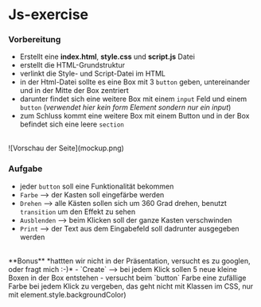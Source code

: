 # Js-exercise

### Vorbereitung

- Erstellt eine **index.html**, **style.css** und **script.js** Datei
- erstellt die HTML-Grundstruktur
- verlinkt die Style- und Script-Datei im HTML
- in der Html-Datei sollte es eine Box mit 3 `button` geben, untereinander und in der Mitte der Box zentriert 
- darunter findet sich eine weitere Box mit einem `input` Feld und einem `button` (*verwendet hier kein form Element sondern nur ein input*)
- zum Schluss kommt eine weitere Box mit einem Button und in der Box befindet sich eine leere `section`

<br>
![Vorschau der Seite](mockup.png)
<br>

### Aufgabe
- jeder `button` soll eine Funktionalität bekommen
- `Farbe` --> der Kasten soll eingefärbe werden 
- `Drehen` --> alle Kästen sollen sich um 360 Grad drehen, benutzt `transition` um den Effekt zu sehen 
- `Ausblenden` --> beim Klicken soll der ganze Kasten verschwinden
- `Print` --> der Text aus dem Eingabefeld soll dadrunter ausgegeben werden
<br>  
**Bonus** *hattten wir nicht in der Präsentation, versucht es zu googlen, oder fragt mich :-)*
- `Create` --> bei jedem Klick sollen 5 neue kleine Boxen in der Box entstehen
- versucht beim `button` Farbe eine zufällige Farbe bei jedem Klick zu vergeben, das geht nicht mit Klassen im CSS, nur mit element.style.backgroundColor)
